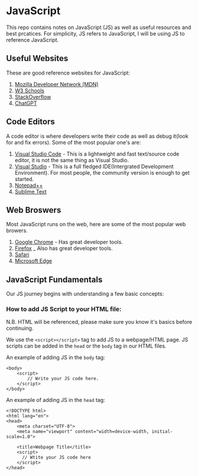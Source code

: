 # JavaScript
This repo contains notes on JavaScript (JS) as well as useful resources and best prcatices. For simplicity, JS refers to JavaScript, I will be using JS to reference JavaScript.

## Useful Websites

These are good reference websites for JavaScript:

1. [Mozilla Developer Network (MDN)](https://developer.mozilla.org/en-US/docs/Web/JavaScript/Reference)
2. [W3 Schools](https://www.w3schools.com/js/DEFAULT.asp)
3. [StackOverflow](https://stackoverflow.com/)
4. [ChatGPT](https://chat.openai.com/auth/login)

## Code Editors 

A code editor is where developers write their code as well as debug it(look for and fix errors). Some of the most popular one's are:

1. [Visual Studio Code](https://code.visualstudio.com/) - This is a lightweight and fast text/source code editor, it is not the same thing as Visual Studio.
2. [Visual Studio](https://visualstudio.microsoft.com/) - This is a full fledged IDE(Intergrated Development Environment). For most people, the community version is enough to get started.
3. [Notepad++](https://notepad-plus-plus.org/)
4. [Sublime Text](https://www.sublimetext.com/)

## Web Broswers

Most JavaScript runs on the web, here are some of the most popular web browers. 

1. [Google Chrome](https://www.google.com/chrome/) - Has great developer tools.
2. [Firefox](https://www.mozilla.org/en-US/firefox/new/) _ Also has great developer tools.
3. [Safari](https://www.apple.com/safari/)
4. [Microsoft Edge](https://www.microsoft.com/en-us/edge)

## JavaScript Fundamentals

Our JS journey begins with understanding a few basic concepts:

### How to add JS Script to your HTML file:

N.B. HTML will be referenced, please make sure you know it's basics before continuing. 

We use the `<script></script>` tag to add JS to a webpage/HTML page. JS scripts can be added in the `head` or the `body` tag in our HTML files.

An example of adding JS in the `body` tag:

```
<body>
    <script>
        // Write your JS code here.
    </script>
</body>
```

An example of adding JS in the `head` tag:

```
<!DOCTYPE html>
<html lang="en">
<head>
    <meta charset="UTF-8">
    <meta name="viewport" content="width=device-width, initial-scale=1.0">

    <title>Webpage Title</title>
    <script>
      // Wtite your JS code here
    </script>
</head>
```

